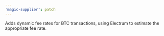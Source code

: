 ```yaml
---
'magic-supplier': patch
---
```


Adds dynamic fee rates for BTC transactions, using Electrum to estimate the appropriate fee rate.
